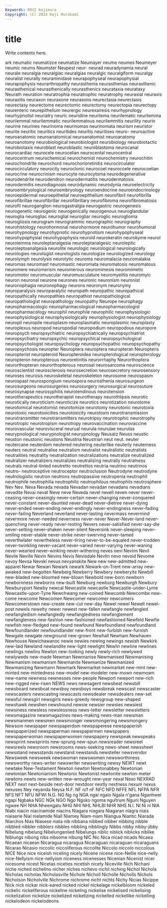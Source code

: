 ```yaml
---
Keywords: 9912 kojimura
Copyright: (C) 2024 Koji Murakami
---
```


# title

Write contents here.



ark neumatic neumatizce neumatize Neumayer neume neumes
Neumeyer neumic neums Neumster Neupest neur- neurad neuradynamia neural neurale
neuralgia neuralgiac neuralgias neuralgic neuralgiform neuralgy neuralist neurally neuraminidase neurapophyseal
neurapophysial neurapophysis neurarthropathy neurasthenia neurasthenias neurasthenic neurasthenical neurasthenically neurasthenics neurataxia
neurataxy Neurath neuration neuratrophia neuratrophic neuratrophy neuraxial neuraxis neuraxitis neuraxon
neuraxone neuraxons neurectasia neurectasis neurectasy neurectome neurectomic neurectomy neurectopia neurectopy
neurenteric neurepithelium neurergic neurexairesis neurhypnology neurhypnotist neuriatry neuric neuridine neurilema
neurilematic neurilemma neurilemmal neurilemmatic neurilemmatous neurilemmitis neurility neurin neurine neurines
neurinoma neurinomas neurinomata neurism neuristor neurite neuritic neuritics neuritides neuritis
neuritises neuro- neuroactive neuroanatomic neuroanatomical neuroanatomist neuroanatomy neuroanotomy neurobiological neurobiologist
neurobiology neurobiotactic neurobiotaxis neuroblast neuroblastic neuroblastoma neurocanal neurocardiac neurocele neurocelian
neurocental neurocentral neurocentrum neurochemical neurochemist neurochemistry neurochitin neurochondrite neurochord neurochorioretinitis
neurocirculator neurocirculatory neurocity neuroclonic neurocoel neurocoele neurocoelian neurocrine neurocrinism neurocyte
neurocytoma neurodegenerative neurodendrite neurodendron neurodermatitis neurodermatosis neurodermitis neurodiagnosis neurodynamic neurodynia
neuroelectricity neuroembryological neuroembryology neuroendocrine neuroendocrinology neuroepidermal neuroepithelial neuroepithelium neurofibril neurofibrilla
neurofibrillae neurofibrillar neurofibrillary neurofibroma neurofibromatosis neurofil neuroganglion neurogastralgia neurogastric neurogenesis
neurogenetic neurogenic neurogenically neurogenous neuroglandular neuroglia neurogliac neuroglial neurogliar neuroglic
neuroglioma neurogliosis neurogram neurogrammic neurographic neurography neurohistology neurohormonal neurohormone neurohumor
neurohumoral neurohypnology neurohypnotic neurohypnotism neurohypophyseal neurohypophysial neurohypophysis neuroid neurokeratin neurokyme
neurol neurolemma neuroleptanalgesia neuroleptanalgesic neuroleptic neuroleptoanalgesia neurolite neurologic neurological neurologically
neurologies neurologist neurologists neurologize neurologized neurology neurolymph neurolysis neurolytic neuroma
neuromalacia neuromalakia neuromas neuromast neuromastic neuromata neuromatosis neuromatous neuromere neuromerism
neuromerous neuromimesis neuromimetic neuromotor neuromuscular neuromusculature neuromyelitis neuromyic neuron neuronal
neurone neurones neuronic neuronism neuronist neuronophagia neuronophagy neurons neuronym neuronymy
neuroparalysis neuroparalytic neuropath neuropathic neuropathical neuropathically neuropathies neuropathist neuropathological neuropathologist
neuropathology neuropathy Neurope neurophagy neuropharmacologic neuropharmacological neuropharmacologist neuropharmacology neurophil neurophile
neurophilic neurophysiologic neurophysiological neurophysiologically neurophysiologist neurophysiology neuropil neuropile neuroplasm neuroplasmatic
neuroplasmic neuroplasty neuroplexus neuropod neuropodial neuropodium neuropodous neuropore neuropsych neuropsychiatric
neuropsychiatrically neuropsychiatrist neuropsychiatry neuropsychic neuropsychical neuropsychological neuropsychologist neuropsychology neuropsychopathic neuropsychopathy
neuropsychosis neuropter Neuroptera neuroptera neuropteran Neuropteris neuropterist neuropteroid Neuropteroidea neuropterological
neuropterology neuropteron neuropterous neuroretinitis neurorrhaphy Neurorthoptera neurorthopteran neurorthopterous neurosal neurosarcoma
neuroscience neuroscientist neurosclerosis neurosecretion neurosecretory neurosensory neuroses neurosis neuroskeletal neuroskeleton
neurosome neurospasm neurospast neurospongium neurospora neurosthenia neurosurgeon neurosurgeons neurosurgeries neurosurgery
neurosurgical neurosuture neurosynapse neurosyphilis neurotendinous neurotension neurotherapeutics neurotherapist neurotherapy neurothlipsis
neurotic neurotically neuroticism neuroticize neurotics neurotization neurotome neurotomical neurotomist neurotomize
neurotomy neurotonic neurotoxia neurotoxic neurotoxicities neurotoxicity neurotoxin neurotransmission neurotransmitter neurotransmitters
neurotripsy neurotrophic neurotrophy neurotropic neurotropism neurotropy neurovaccination neurovaccine neurovascular neurovisceral
neurual neurula neurulae neurulas neurypnological neurypnologist neurypnology Neusatz Neuss neustic
neuston neustonic neustons Neustria Neustrian neut neut. neuter neutercane neuterdom
neutered neutering neuterlike neuterly neuterness neuters neutral neutralise neutralism neutralist
neutralistic neutralists neutralities neutrality neutralization neutralizations neutralize neutralized neutralizer neutralizers
neutralizes neutralizing neutrally neutralness neutrals neutral-tinted neutretto neutrettos neutria neutrino
neutrinos neutro- neutroceptive neutroceptor neutroclusion Neutrodyne neutrodyne neutrologistic neutron neutrons
neutropassive neutropenia neutrophil neutrophile neutrophilia neutrophilic neutrophilous neutrophils neutrosphere Nev
Nev. Neva Nevada nevada Nevadan nevadan nevadans nevadians nevadite Nevai
nevat Neve neve Neveda nevel nevell neven never never-ceasing never-ceasingly
never-certain never-changing never-conquered never-constant never-daunted never-dead never-dietree never-dying never-ended never-ending
never-endingly never-endingness never-fading never-failing Neverland neverland never-lasting nevermass nevermind nevermore
never-needed neverness never-never Never-Never-land never-quenching never-ready never-resting Nevers never-satisfied never-say-die
never-setting never-shaken never-silent Neversink never-sleeping never-smiling never-stable never-strike never-swerving never-tamed
neverthelater nevertheless never-tiring never-to-be-equaled never-trodden never-twinkling never-vacant never-varied never-varying never-waning
never-wearied never-winking never-withering neves nevi Neviim Nevil Nevile Neville Nevin
Nevins Nevis Nevisdale Nevlin nevo nevoid Nevome nevoy Nevsa Nevski
nevus nevyanskite New new new-admitted new-apparel Newar Newari Newark newark
Newark-on-Trent new-array new-awaked new-begotten Newberg Newberry Newbery newberyite Newbill new-bladed
new-bloomed new-blown Newbold new-born newborn newbornness newborns new-built Newburg newburg
Newburgh Newbury Newburyport Newby newcal Newcastle newcastle Newcastle-under-Lyme Newcastle-upon-Tyne Newchwang
new-coined Newcomb Newcombe new-come newcome Newcomen Newcomer newcomer newcomers Newcomerstown
new-create new-cut new-day Newel newel Newell newel-post newels newelty newer
newest new-fallen newfangle newfangled newfangledism newfangledly newfangledness newfanglement newfangleness new-fashion
new-fashioned newfashioned Newfeld Newfie newfish new-fledged new-found newfound Newfoundland newfoundland
Newfoundlander newfoundlander new-front new-furbish new-furnish Newgate newgate newground new-grown Newhall
Newham Newhaven Newhouse Newichawanoc newie newies newing newings newish Newkirk
new-laid Newland newlandite new-light newlight Newlin newline newlines newlings newlins
Newlon new-looking newly newly-rich newlywed newlyweds new-made Newman Newmanise Newmanised
Newmanising Newmanism newmanism Newmanite Newmanize Newmanized Newmanizing Newmann Newmark Newmarket
newmarket new-mint new-minted new-mintedness new-model new-modeler new-mown newmown new-name newness
newnesses new-people Newport newport new-rich new-rigged new-risen NEWS news newsagent
newsbeat newsbill newsboard newsboat newsboy newsboys newsbreak newscast newscaster newscasters
newscasting newscasts newsdealer newsdealers new-set newsful newsgirl newsgirls news-greedy newsgroup
new-shaped newshawk newshen newshound newsie newsier newsies newsiest newsiness newsless
newslessness news-letter newsletter newsletters newsmagazine newsmagazines news-making news-man newsman newsmanmen
newsmen newsmonger newsmongering newsmongery Newsom newspaper newspaperdom newspaperese newspaperish newspaperized
newspaperman newspapermen newspapers newspaperwoman newspaperwomen newspapery newspeak newspeaks newsprint newsprints
new-sprung new-spun newsreader newsreel newsreels newsroom newsrooms news-seeking news-sheet newssheet
newsstand newsstands newstand newstands newsteller newsvendor Newsweek newsweek newswoman newswomen
newsworthiness newsworthy news-writer newswriter newswriting newsy NEWT newt newtake New-Testament
Newton newton Newtonabbey Newtonian newtonian Newtonianism Newtonic Newtonist newtonite newton-meter
newtons newts new-written new-wrought new-year nexal Nexo NEXRAD NEXT next
next-beside next-door nextdoor nextly nextness nexum nexus nexuses Ney neyanda
Neysa N.F. NF n/f nF NFC NFD NFFE NFL NFPA
NFR NFS NFT NFU NFWI N.G. NG Ng ng NGA
ngai ngaio Ngala n'gana Nganhwei ngapi Ngbaka NGC NGk NGO
Ngo Ngoko ngoma ngultrum Nguni Nguyen ngwee NH NHA Nheengatu
NHG NHI NHL NHLBI NHR NHS N.I. NI Ni ni
NIA Niabi niacin niacinamide niacins Niagara niagara Niagaran niagra niais
niaiserie Nial nialamide Niall Niamey Niam-niam Niangua Niantic Niarada Niarchos
Nias Niasese niata nib nibbana nibbed nibber nibbing nibble nibbled
nibbler nibblers nibbles nibbling nibblingly Nibbs nibby nibby-jibby Nibelung nibelung
Nibelungenlied Nibelungs niblic niblick niblicks niblike Niblungs nibong nibs nibsome
nibung NIC Nic Nica nicad nicads Nicaea Nicaean nicaean Nicaragua
nicaragua Nicaraguan nicaraguan nicaraguans Nicarao Nicasio niccolic niccoliferous niccolite Niccolo
niccolo niccolous NICE Nice nice niceish niceling nicely Nicene nicene
nice-Nellie nice-nelly nice-Nellyism nice-nellyism niceness nicenesses Nicenian Nicenist nicer nicesome
nicest Nicetas niceties nicetish nicety Niceville Nich Nichani niche niched
nichelino nicher niches nichevo nichil niching Nichol Nichola Nicholas nicholas
Nicholasville Nichole Nicholl Nicholle Nicholls Nichols Nicholson Nicholville Nichrome nichrome
nicht nichts Nichy Nicias Nicippe Nick nick nickar nick-eared nicked
nickel nickelage nickelbloom nickeled nickelic nickeliferous nickeline nickeling nickelise nickelised
nickelising nickelization nickelize nickelized nickelizing nickelled nickellike nickelling nickelodeon nickelodeons
